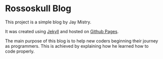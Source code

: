 # Rossoskull  Blog

This project is a simple blog by Jay Mistry. 

It was created using [Jekyll](https://jekyllrb.com/) and hosted on [Github Pages](github.io). 


The main purpose of this blog is to help new coders beginning their journey as programmers. This is achieved by explaining how he learned how to code properly. 
